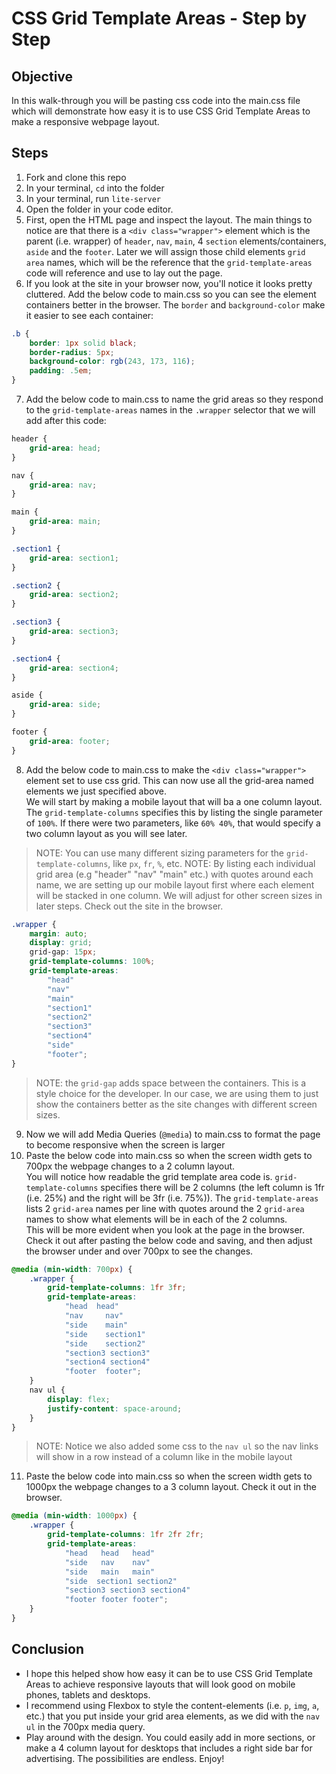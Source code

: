 # CSS Grid Template Areas - Step by Step

## Objective
In this walk-through you will be pasting css code into the main.css file which will demonstrate how easy it is to use CSS Grid Template Areas to make a responsive webpage layout.

## Steps
1. Fork and clone this repo
2. In your terminal, `cd` into the folder
3. In your terminal, run `lite-server`
4. Open the folder in your code editor. 
5. First, open the HTML page and inspect the layout. The main things to notice are that there is a `<div class="wrapper">` element which is the parent (i.e. wrapper) of `header`, `nav`, `main`, 4 `section` elements/containers, `aside` and the `footer`. Later we will assign those child elements `grid area` names, which will be the reference that the `grid-template-areas` code will reference and use to lay out the page.
6. If you look at the site in your browser now, you'll notice it looks pretty cluttered. Add the below code to main.css so you can see the element containers better in the browser. The `border` and `background-color` make it easier to see each container:
```css
.b {
    border: 1px solid black;
    border-radius: 5px;
    background-color: rgb(243, 173, 116);
    padding: .5em;
}
```
7. Add the below code to main.css to name the grid areas so they respond to the `grid-template-areas` names in the `.wrapper` selector that we will add after this code:
```css
header {
    grid-area: head;
}

nav {
    grid-area: nav;
}

main {
    grid-area: main;
}

.section1 {
    grid-area: section1;
}

.section2 {
    grid-area: section2;
}

.section3 {
    grid-area: section3;
}

.section4 {
    grid-area: section4;
}

aside {
    grid-area: side;
}

footer {
    grid-area: footer;
}
```
8. Add the below code to main.css to make the `<div class="wrapper">` element set to use css grid. This can now use all the grid-area named elements we just specified above.  
We will start by making a mobile layout that will ba a one column layout. The `grid-template-columns` specifies this by listing the single parameter of `100%`. If there were two parameters, like `60% 40%`, that would specify a two column layout as you will see later.
> NOTE: You can use many different sizing parameters for the  `grid-template-columns`, like `px`, `fr`, `%`, etc.
> NOTE: By listing each individual grid area (e.g "header" "nav" "main" etc.) with quotes around each name, we are setting up our mobile layout first where each element will be stacked in one column. We will adjust for other screen sizes in later steps. Check out the site in the browser.
```css
.wrapper {
    margin: auto;
    display: grid;
    grid-gap: 15px;
    grid-template-columns: 100%;
    grid-template-areas: 
        "head" 
        "nav" 
        "main" 
        "section1" 
        "section2" 
        "section3" 
        "section4" 
        "side" 
        "footer";
}
```
> NOTE: the `grid-gap` adds space between the containers. This is a style choice for the developer. In our case, we are using them to just show the containers better as the site changes with different screen sizes.
9. Now we will add Media Queries (`@media`) to main.css to format the page to become responsive when the screen is larger
10. Paste the below code into main.css so when the screen width gets to 700px the webpage changes to a 2 column layout.  
You will notice how readable the grid template area code is. `grid-template-columns` specifies there will be 2 columns (the left column is 1fr (i.e. 25%) and the right will be 3fr (i.e. 75%)). The `grid-template-areas` lists 2 `grid-area` names per line with quotes around the 2 `grid-area` names to show what elements will be in each of the 2 columns.  
This will be more evident when you look at the page in the browser. Check it out after pasting the below code and saving, and then adjust the browser under and over 700px to see the changes.
```css
@media (min-width: 700px) {
    .wrapper {
        grid-template-columns: 1fr 3fr;
        grid-template-areas: 
            "head  head" 
            "nav     nav" 
            "side    main" 
            "side    section1" 
            "side    section2" 
            "section3 section3"
            "section4 section4"
            "footer  footer";
    }
    nav ul {
        display: flex;
        justify-content: space-around;
    }
}
```
> NOTE: Notice we also added some css to the `nav ul` so the nav links will show in a row instead of a column like in the mobile layout

11. Paste the below code into main.css so when the screen width gets to 1000px the webpage changes to a 3 column layout. Check it out in the browser.
```css
@media (min-width: 1000px) {
    .wrapper {
        grid-template-columns: 1fr 2fr 2fr;
        grid-template-areas: 
            "head   head   head" 
            "side   nav    nav" 
            "side   main   main" 
            "side  section1 section2"
            "section3 section3 section4" 
            "footer footer footer";
    }
}
```

## Conclusion
* I hope this helped show how easy it can be to use CSS Grid Template Areas to achieve responsive layouts that will look good on mobile phones, tablets and desktops.
* I recommend using Flexbox to style the content-elements (i.e. `p`, `img`, `a`, etc.) that you put inside your grid area elements, as we did with the `nav ul` in the 700px media query. 
* Play around with the design. You could easily add in more sections, or make a 4 column layout for desktops that includes a right side bar for advertising. The possibilities are endless. Enjoy!